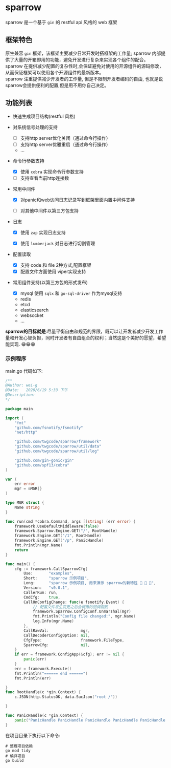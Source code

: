 # sparrow

sparrow 是一个基于 `gin` 的 restful api 风格的 web 框架

## 框架特色

原生兼容 `gin` 框架，该框架主要减少日常开发时搭框架的工作量; sparrow 内部提供了大量的开箱即用的功能，避免开发进行复杂来实现各个组件的配合。<br/>
sparrow 在提供减少配置的复杂性时,会保证避免对使用的开源组件的源码修改，从而保证框架可以使用各个开源组件的最新版本。<br/>
sparrow 注重提供减少开发者的工作量, 但是不限制开发者编码的自由, 也就是说sparrow会提供便利的配置,但是用不用你自己决定。

## 功能列表
- 快速生成项目结构(restful 风格)
- 对系统信号处理的支持
  - [ ] 支持http server优化关闭（通过命令行操作）
  - [ ] 支持http server优雅重启（通过命令行操作）
  - ...

- 命令行参数支持
  - [x] 使用 `cobra` 实现命令行参数支持
  - [ ] 支持查看当前http连接数

- 常用中间件
  - [x] 对panic和web访问日志记录写到框架里面内置中间件支持
  - [ ] 对其他中间件以第三方包支持
  

- 日志
  - [x] 使用 `zap` 实现日志支持
  - [x] 使用 `lumberjack` 对日志进行切割管理


- 配置读取
  - [x] 支持 code 和 file 2种方式,配置框架
  - [x] 配置文件方面使用 viper实现支持

- 常用组件支持(以第三方包的形式发布)
  - [x] mysql 使用 `sqlx` 和 `go-sql-driver` 作为mysql支持
  - redis 
  - etcd
  - elasticsearch
  - websocket
  - ...



**sparrow的目标就是**:尽量平衡自由和规范的界限，既可以让开发者减少开发工作量和开发心智负担，同时开发者有自由组合的权利；当然这是个美好的愿望，希望能实现. 😁😁😁



### 示例程序
main.go 代码如下:
```go
/**
@Author: wei-g
@Date:   2020/6/19 5:33 下午
@Description:
*/

package main

import (
	"fmt"
	"github.com/fsnotify/fsnotify"
	"net/http"

	"github.com/twgcode/sparrow/framework"
	"github.com/twgcode/sparrow/util/data"
	"github.com/twgcode/sparrow/util/log"

	"github.com/gin-gonic/gin"
	"github.com/spf13/cobra"
)

var (
	err error
	mgr = &MGR{}
)

type MGR struct {
	Name string
}

func run(cmd *cobra.Command, args []string) (err error) {
	framework.UseDefaultMiddleware(false)
	framework.Sparrow.Engine.GET("/", RootHandle)
	framework.Engine.GET("/1", RootHandle)
	framework.Engine.GET("/p", PanicHandle)
	fmt.Println(mgr.Name)
	return
}

func main() {
	cfg := framework.CallSparrowCfg{
		Use:       "examples",
		Short:     "sparrow 示例项目",
		Long:      "sparrow 示例项目, 用来演示 sparrow的新特性 🎉 🎉 🎉",
		Version:   "v0.0.1",
		CallerRun: run,
		CmdCfg:    true,
		CallOnConfigChange: func(e fsnotify.Event) {
			// 配置文件发生变更之后会调用的回调函数
			framework.Sparrow.ConfigConf.Unmarshal(mgr)
			fmt.Println("Config file changed:", mgr.Name)
			log.Info(mgr.Name)
		},
		CallRawVal:              mgr,
		CallDecoderConfigOption: nil,
		CfgType:                 framework.FileType,
		SparrowCfg:              nil,
	}
	if err = framework.ConfigApp(&cfg); err != nil {
		panic(err)
	}
	err = framework.Execute()
	fmt.Println("====== end ======")
	fmt.Println(err)

}
func RootHandle(c *gin.Context) {
	c.JSON(http.StatusOK, data.SucJson("root /"))

}

func PanicHandle(c *gin.Context) {
	panic("PanicHandle PanicHandle PanicHandle PanicHandle PanicHandle PanicHandle")
}

```

在项目目录下执行以下命令:
```shell script
# 整理项目依赖
go mod tidy
# 编译项目
go build
```
